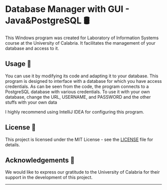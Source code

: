 # Database Manager with GUI - Java&PostgreSQL 🛢

This Windows program was created for Laboratory of Information Systems course at the University of Calabria. It facilitates the management of your database and access to it.

## Usage 🚀

You can use it by modifying its code and adapting it to your database.
This program is designed to interface with a database for which you have access credentials. As can be seen from the code, the program connects to a PostgreSQL database with various credentials. To use it with your own database, change the URL, USERNAME, and PASSWORD and the other stuffs with your own data

I highly recommend using IntelliJ IDEA for configuring this program.

## License 📜

This project is licensed under the MIT License - see the [LICENSE](LICENSE) file for details.

## Acknowledgements 🙏

We would like to express our gratitude to the University of Calabria for their support in the development of this project.

---

